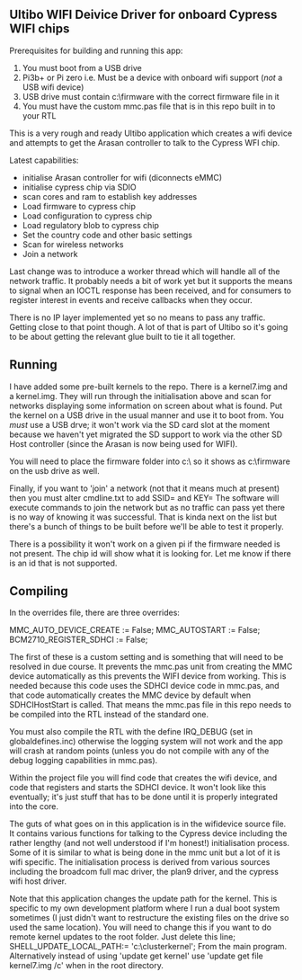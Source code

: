 Ultibo WIFI Deivice Driver for onboard Cypress WIFI chips
----------------------------------------------------------

Prerequisites for building and running this app:
1. You must boot from a USB drive
2. Pi3b+ or Pi zero i.e. Must be a device with onboard wifi support (*not* a USB wifi device)
3. USB drive must contain c:\firmware with the correct firmware file in it
4. You must have the custom mmc.pas file that is in this repo built in to your RTL

This is a very rough and ready Ultibo application which creates a wifi device and attempts
to get the Arasan controller to talk to the Cypress WFI chip.

Latest capabilities:
- initialise Arasan controller for wifi (diconnects eMMC)
- initialise cypress chip via SDIO
- scan cores and ram to establish key addresses
- Load firmware to cypress chip
- Load configuration to cypress chip
- Load regulatory blob to cypress chip
- Set the country code and other basic settings
- Scan for wireless networks
- Join a network

Last change was to introduce a worker thread which will handle all of the network
traffic. It probably needs a bit of work yet but it supports the means to signal
when an IOCTL response has been received, and for consumers to register interest
in events and receive callbacks when they occur.

There is no IP layer implemented yet so no means to pass any traffic. Getting
close to that point though. A lot of that is part of Ultibo so it's going to
be about getting the relevant glue built to tie it all together.

Running
-------
I have added some pre-built kernels to the repo. There is a kernel7.img and a
kernel.img. They will run through the initialisation above and scan for networks
displaying some information on screen about what is found.
Put the kernel on a USB drive in the usual manner and use it to boot from.
You *must* use a USB drve; it won't work via the SD card slot at the moment
because we haven't yet migrated the SD support to work via the other SD Host controller
(since the Arasan is now being used for WIFI).

You will need to place the firmware folder into c:\ so it shows as c:\firmware
on the usb drive as well.

Finally, if you want to 'join' a network (not that it means much at present) then
you must alter cmdline.txt to add SSID=<ssid name> and KEY=<passphrase>
The software will execute commands to join the network but as no traffic can
pass yet there is no way of knowing it was successful. That is kinda next on the
list but there's a bunch of things to be built before we'll be able to test it
properly.

There is a possibility it won't work on a given pi if the firmware needed is
not present. The chip id will show what it is looking for. Let me know if there
is an id that is not supported.

Compiling
---------
In the overrides file, there are three overrides:

MMC_AUTO_DEVICE_CREATE := False;
MMC_AUTOSTART := False;
BCM2710_REGISTER_SDHCI := False;

The first of these is a custom setting and is something that will need to be resolved
in due course. It prevents the mmc.pas unit from creating the MMC device automatically
as this prevents the WIFI device from working. This is needed because this code
uses the SDHCI device code in mmc.pas, and that code automatically creates the MMC
device by default when SDHCIHostStart is called.
That means the mmc.pas file in this repo needs to be compiled into the RTL instead
of the standard one.

You must also compile the RTL with the define IRQ_DEBUG (set in globaldefines.inc)
otherwise the logging system will not work and the app will crash at random points
(unless you do not compile with any of the debug logging capabilities in mmc.pas).

Within the project file you will find code that creates the wifi device, and code that
registers and starts the SDHCI device. It won't look like this eventually; it's
just stuff that has to be done until it is properly integrated into the core.

The guts of what goes on in this application is in the wifidevice source file.
It contains various functions for talking to the Cypress device including the
rather lengthy (and not well understood if I'm honest!) initialisation process.
Some of it is similar to what is being done in the mmc unit but a lot of it is
wifi specific. The initialisation process is derived from various sources including
the broadcom full mac driver, the plan9 driver, and the cypress wifi host driver.

Note that this application changes the update path for the kernel. This is
specific to my own development platform where I run a dual boot system sometimes
(I just didn't want to restructure the existing files on the drive so used the same
location).
You will need to change this if you want to do remote kernel updates to the root folder.
Just delete this line;
SHELL_UPDATE_LOCAL_PATH:= 'c:\clusterkernel\';
From the main program.
Alternatively instead of using 'update get kernel' use 'update get file kernel7.img /c'
when in the root directory.
